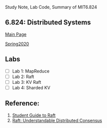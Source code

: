 Study Note, Lab Code, Summary of MIT6.824

## 6.824: Distributed Systems 
[Main Page](https://pdos.csail.mit.edu/6.824/index.html) 

[Spring2020](https://pdos.csail.mit.edu/6.824/schedule.html)

## Labs
- [ ] Lab 1: MapReduce    
- [ ] Lab 2: Raft      
- [ ] Lab 3: KV Raft    
- [ ] Lab 4: Sharded KV     

## Reference:
1. [Student Guide to Raft](https://thesquareplanet.com/blog/students-guide-to-raft/)
2. [Raft: Understandable Distributed Consensus](http://thesecretlivesofdata.com/)
